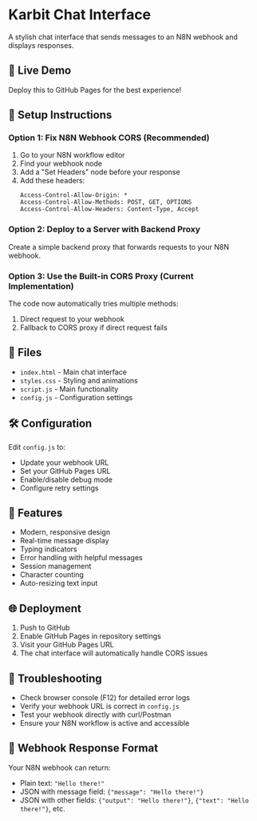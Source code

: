 # Karbit Chat Interface

A stylish chat interface that sends messages to an N8N webhook and displays responses.

## 🚀 Live Demo
Deploy this to GitHub Pages for the best experience!

## 🔧 Setup Instructions

### Option 1: Fix N8N Webhook CORS (Recommended)
1. Go to your N8N workflow editor
2. Find your webhook node
3. Add a "Set Headers" node before your response
4. Add these headers:
   ```
   Access-Control-Allow-Origin: *
   Access-Control-Allow-Methods: POST, GET, OPTIONS
   Access-Control-Allow-Headers: Content-Type, Accept
   ```

### Option 2: Deploy to a Server with Backend Proxy
Create a simple backend proxy that forwards requests to your N8N webhook.

### Option 3: Use the Built-in CORS Proxy (Current Implementation)
The code now automatically tries multiple methods:
1. Direct request to your webhook
2. Fallback to CORS proxy if direct request fails

## 📁 Files
- `index.html` - Main chat interface
- `styles.css` - Styling and animations
- `script.js` - Main functionality
- `config.js` - Configuration settings

## 🛠️ Configuration
Edit `config.js` to:
- Update your webhook URL
- Set your GitHub Pages URL
- Enable/disable debug mode
- Configure retry settings

## 🎨 Features
- Modern, responsive design
- Real-time message display
- Typing indicators
- Error handling with helpful messages
- Session management
- Character counting
- Auto-resizing text input

## 🌐 Deployment
1. Push to GitHub
2. Enable GitHub Pages in repository settings
3. Visit your GitHub Pages URL
4. The chat interface will automatically handle CORS issues

## 🐛 Troubleshooting
- Check browser console (F12) for detailed error logs
- Verify your webhook URL is correct in `config.js`
- Test your webhook directly with curl/Postman
- Ensure your N8N workflow is active and accessible

## 📝 Webhook Response Format
Your N8N webhook can return:
- Plain text: `"Hello there!"`
- JSON with message field: `{"message": "Hello there!"}`
- JSON with other fields: `{"output": "Hello there!"}`, `{"text": "Hello there!"}`, etc.

